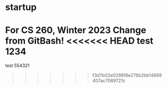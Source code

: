 # startup
For CS 260, Winter 2023
Change from GitBash!
<<<<<<< HEAD
test 1234
=======
test 554321
>>>>>>> f3d7b02e0286f8e276b2bb14669407ac7089721c
